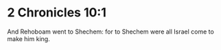 # 2 Chronicles 10:1

And Rehoboam went to Shechem: for to Shechem were all Israel come to make him king.
